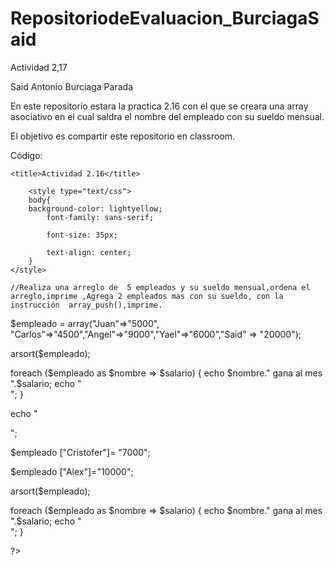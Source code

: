 # RepositoriodeEvaluacion_BurciagaSaid

Actividad 2,17

Said Antonio Burciaga Parada

En este repositorio estara la practica 2.16 con el que se creara una array asociativo en el cual saldra el nombre del empleado con su sueldo mensual.

El objetivo es compartir este repositorio en classroom.

Código: 

<!DOCTYPE html>

<html>
	
<head>
	
	<title>Actividad 2.16</title>
 
		<style type="text/css">
		body{
		background-color: lightyellow;
			font-family: sans-serif;
   
			font-size: 35px;
   
			text-align: center;
		}
	</style>
 
</head>

<body>
	<?php
	
	//Realiza una arreglo de  5 empleados y su sueldo mensual,ordena el arreglo,imprime ,Agrega 2 empleados mas con su sueldo, con la instrucción  array_push(),imprime.
 
$empleado = array("Juan"=>"5000", "Carlos"=>"4500","Angel"=>"9000","Yael"=>"6000","Said" => "20000");

arsort($empleado);

foreach ($empleado as $nombre => $salario) {
	echo $nombre." gana al mes ".$salario;
	echo "<br>";
}

echo "<p>";


$empleado ["Cristofer"]= "7000";

$empleado ["Alex"]="10000";

arsort($empleado);

foreach ($empleado as $nombre => $salario) {
	echo $nombre." gana al mes ".$salario;
	echo "<br>";
}

?>

</body>

</html>
